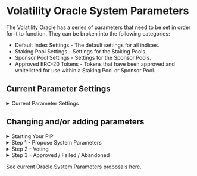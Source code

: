 # Volatility Oracle System Parameters

The Volatility Oracle has a series of parameters that need to be set in order for it to function. They can be broken into the following categories:

* Default Index Settings - The default settings for all indices. 
* Staking Pool Settings - Settings for the Staking Pools.
* Sponsor Pool Settings - Settings for the Sponsor Pools.
* Approved ERC-20 Tokens - Tokens that have been approved and whitelisted for use within a Staking Pool or Sponsor Pool.

## Current Parameter Settings
<details><summary> Current Parameter Settings</summary>

**Default Index Settings**
| Name| Variable| Description | Setting |
|-----|---------|-------------|---------|
|Dispute Period | `uint32 disputePeriod` | The amount of time in seconds during which a proposal can be disputed. | INSERT_SECONDS|
|Maximum Outstanding Disputes| `uint32 maxOutstandingDisputes`| This number is per an index. Once an index has this number of disputes outstanding the Volatility Oracle will no longer post bonds for that index until a dispute is settled. | INSERT_NUMBER|

**Staking Pool Settings**
| Name| Variable| Description | Setting |
|-----|---------|-------------|---------|
|Staking Pool Deposit Fee | `uint256 mintFee` | The fee taken as a percentage of the total deposit a staker makes into a staking pool. | INSERT_PERCENTAGE (MINUMUM 10^18 of a %)|
|Staking Pool Withdraw Fee | `uint256 burnFee` | The fee taken as a percentage of the total withdraw a staker takes from a staking pool. | INSERT_PERCENTAGE (MINUMUM 10^18 of a %)|
|Staking Pool Fee Address| `address payee`| The address where staking pool fees are sent.| INSERT_ADDRESS|

**Sponsor Pool Settings**
| Name| Variable| Description | Setting |
|-----|---------|-------------|---------|
|Sponsor Pool Deposit Fee | `uint256 mintFee` | The fee taken as a percentage of the total deposit a sponsor makes into a sponsor pool. | INSERT_PERCENTAGE (MINUMUM 10^18 of a %)|
|Sponsor Pool Withdraw Fee | `uint256 burnFee` | The fee taken as a percentage of the total withdraw a sponsor takes from a sponsor pool. | INSERT_PERCENTAGE (MINUMUM 10^18 of a %)|
|Sponsor Pool Fee Address| `address feePayee`| The address where sponsor pool fees are sent.| INSERT_ADDRESS|

**Approved ERC-20 Tokens**
	
Currently The Volatility Oracle only accepts tokens that have been approved by UMA for the Optimistic Oracle. You can find a list of all approved tokens [here](https://docs.umaproject.org/uma-tokenholders/approved-collateral-currencies).

</details>

## Changing and/or adding parameters


<details><summary> Starting Your PIP</summary>

#### Understanding Process

Your PIP will need to go through two distinct steps and a pull request. All templates are provided in the [System_Parameters](Proposed/Oracle_System_Parameters/System_Parameters) directory. **YOU SHOULD ONLY FILL OUT A TEMPLATE FOR THE CURRENT STEP IN YOUR SUBMISSION PROCESS.**

#### Get Feedback On Your Idea
Anyone can publicly post an idea that they have for system parameters on the [Volatility Protocol Forum](https://forum.volatility.com/). The purpose of an idea is to elicit lots of feedback. Therefore, it’s good practice to do the following:

1. Tag your post with `[PIP IDEA]`. Both in the title and with the tag.
2. Introduce yourself in the [Discord PIPs channel](https://discord.com/channels/807306992389062668/904816574215635025) of the Volatility DAO Discord. You can also post a link to your forum post there and ask for feedback.

You do not need to post the idea for your system parameters in the forum to propose system parameters but it will help with getting early feedback.

#### Learn How to Pull Request

For detailed steps on how to submit a pull request, you can follow the instructions in the [Submitting A Pull Request](../Submitting_A_Pull_Request.md) document.

## Starting Your PIP

1. Clone this repository.
2. Create a new branch.
	- Name your branch: `SYSTEM_PARAMETERS_YYYY-MM-DD`.
3. Duplicate the [System_Parameters](System_Parameters) directory. Rename the directory as `System_Parameters_YYYY-MM-DD`. DO NOT CHANGE THE TEMPLATE ITSELF, ONLY YOUR COPY. This directory will be passed through each step of the PIP process.

</details>


<details><summary> Step 1 - Propose System Parameters</summary>
To submit a change to the System Parameters, take the following steps:

1. Fill out the `System_Parameters.md` file. Note: This file is a copy of the currently used parameters. Only fill out parameters that you are proposing to change.
2. Move your `System_Parameters_YYYY-MM-DD`directory into the [Step_1](Proposed/Oracle_System_Parameters/Step_1) directory.
3. Submit a pull request for your branch.
4. Notify @everyone in the [Discord PIPs channel](https://discord.com/channels/807306992389062668/904816574215635025) of the Volatility DAO Discord of the pull request. 
5. DAO users will comment on all proposed system parameters.
6. A community call will be scheduled to discuss the changes.

You can gauge the community's sentiment on your PIP in both the final call and in the Discord. You should move onto Step 2 only if you think your PIP can pass a governance vote.

</details>

<details><summary> Step 2 - Voting</summary>
Creating a vote:

1. Votes are created on the official [Volatility DAO governance site](https://vote.volatility.com/).
2. Any VOL token holder with 1,000 VOL tokens can create a governance vote. If you do not have VOL tokens, you can either acquire them or you can ask someone in the DAO to post the vote for you.

All of the following criteria must be met for a vote to be considered valid:

1. Steps in this file are followed sequentially. NO step may be skipped.
2. The voting period is greater than or equal to 72 hours.
3. The vote is publicised in the [Discord announcements channel](https://discord.com/channels/807306992389062668/807306993139449938) of the Volatility DAO Discord with a link to the live vote. This announcement must be made when the vote goes live with a 30 minute window as the cutoff. 
4. The vote is formatted correctly (see below).

Formatting a vote:

1. The vote must use single choice voting. Those single choices must be YES and NO. There may be no other choices besides those two.
2. The following text must be used as the vote's title and description. Change the CAPS text where needed with the appropriate information:

| `Title`  |
| ------------- | 
```
Vote to determine if the SYSTEM_PARAMETERS_YYYY-MM-DD pull request should be approved. 
``` 


| `Body`  |
| ------------- |
```
This vote is to determine if the SYSTEM_PARAMETERS_YYYY-MM-DD pull request should be approved and that the Volatility Oracle's parameters should be changed to reflect that pull request. You can find the final pull request here: INSERT_URL.

Voting `Yes` - Means that the pull request will be approved and the system parameters of the Volatility Oracle will change.

Voting `No` - Means that the pull request will be Failed and system parameters the Volatility Oracle will **not** change.
``` 

</details>

<details><summary>Step 3 - Approved / Failed / Abandoned</summary>


| Status | Description |
| --- | --- |
| `Abandoned` | If a PIP is stuck at a step for many months or if a creator stops working on a PIP the pull request will be denied. It will be tagged with Abandoned.  |
| `Approved` |  If a PIP is Approved it will officially change the system parameters of the Volatility Oracle. The pull request will be approved and the `System_Parameters.md` file will be updated within the [Approved/Volatility_Oracle_PIPs directory](/Approved/Volatility_Oracle_PIPs/). The DAO multi-sig will update the system parameters.|
| `Failed` | If a PIP is Failed then that means the vote did not pass. The proposal will not be implemented by the DAO. The SYSTEM_PARAMETERS_YYYY-MM-DD will be moved to the [Removed_Or_Failed/Volatility_Oracle_System_Parameters directory](/Removed_Or_Failed/Volatility_Oracle_System_Parameters/) and the pull request will be merged. |
</details>

[See current Oracle System Parameters proposals here](/../../#oracle-system-parameters).
